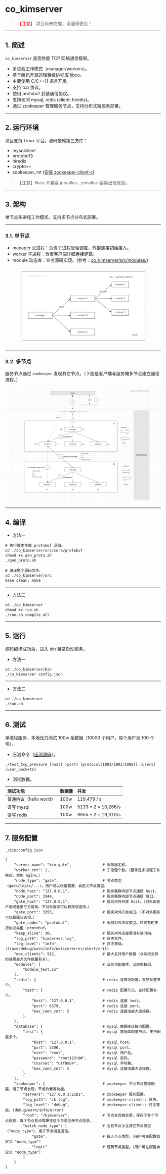 # co_kimserver

> <font color=red>【注意】</font> 项目尚未完成，请谨慎使用！

---

## 1. 简述

`co_kimserver` 是高性能 TCP 网络通信框架。

* 多进程工作模式（manager/workers）。
* 基于腾讯开源的轻量级协程库 [libco](https://github.com/Tencent/libco)。
* 主要使用 C/C++11 语言开发。
* 支持 tcp 协议。
* 使用 protobuf 封装通信协议。
* 支持访问 mysql, redis (client: hiredis)。
* 通过 zookeeper 管理服务节点，支持分布式微服务部署。

---

## 2. 运行环境

项目支持 Linux 平台。源码依赖第三方库：

* mysqlclient
* protobuf3
* hiredis
* crypto++
* zookeeper_mt ([安装 zookeeper-client-c](https://wenfh2020.com/2020/10/17/zookeeper-c-client/))

>【注意】libco 不兼容 jemalloc，jemalloc 容易出现死锁。

---

## 3. 架构

单节点多进程工作模式，支持多节点分布式部署。

---

### 3.1. 单节点

* manager 父进程：负责子进程管理调度，外部连接初始接入。
* worker 子进程：负责客户端详细连接逻辑。
* module 动态库：业务源码实现。(参考：[co_kimserver/src/modules/](https://github.com/wenfh2020/co_kimserver/tree/main/src/modules))

<div align=center><img src="doc/images/2021-02-19-07-25-03.png" width="85%"/></div>

---

### 3.2. 多节点

服务节点通过 `zookeeper` 发现其它节点。（下图是客户端与服务端多节点建立通信流程。）

<div align=center><img src="doc/images/2021-02-18-18-25-03.png"/></div>

---

## 4. 编译

* 方法一

```shell
# 执行脚本生成 protobuf 源码。
cd ./co_kimserver/src/core/protobuf
chmod +x gen_proto.sh
./gen_proto.sh

# 编译整个源码文件。
cd ./co_kimserver/src
make clean; make
```

---

* 方法二

```shell
cd ./co_kimserver
chmod +x run.sh
./run.sh compile all
```

---

## 5. 运行

源码编译成功后，进入 bin 目录启动服务。

* 方法一

```shell
cd ./co_kimserver/bin
./co_kimserver config.json
```

---

* 方法二

```shell
cd ./co_kimserver
./run.sh
```

---

## 6. 测试

单进程服务，本地压力测试 100w 条数据（10000 个用户，每个用户发 100 个包）。

* 压测命令（[压测源码](https://github.com/wenfh2020/co_kimserver/tree/main/src/test/test_tcp_pressure)）。

```shell
./test_tcp_pressure [host] [port] [protocol(1001/1003/1005)] [users] [user_packets]
```

* 测试数据。

| 测试功能                | 数据量 | 并发                |
| :---------------------- | :----- | :------------------ |
| 普通协议（hello world） | 100w   | 119,479 / s         |
| 读写 mysql              | 100w   | 5133 * 2 = 10,266/s |
| 读写 redis              | 100w   | 9655 * 2 = 19,310/s |

---

## 7. 服务配置

```shell
./bin/config.json
```

```shell
{
    "server_name": "kim-gate",              # 服务器名称。
    "worker_cnt": 1,                        # 子进程个数。（服务是多进程工作模式，类似 nginx。）
    "node_type": "gate",                    # 节点类型（gate/logic/...）。用户可以根据需要，自定义节点类型。
    "node_host": "127.0.0.1",               # 服务集群内部节点通信 host。
    "node_port": 3344,                      # 服务集群内部节点通信 端口。
    "gate_host": "127.0.0.1",               # 服务对外开放 host。（对外部客户端或者第三方服务。不对外服务可以删除该选项。）
    "gate_port": 3355,                      # 服务对外开放端口。（不对外服务可以删除该选项。）
    "gate_codec": "protobuf",               # 服务对外协议类型。目前暂时支持协议类型：protobuf。
    "keep_alive": 30,                       # 服务对外连接保活有效时间。
    "log_path": "kimserver.log",            # 日志文件。
    "log_level": "info",                    # 日志等级。(trace/debug/warn/info/notice/error/alert/crit)
    "max_clients": 512,                     # 最大支持用户数量（与系统支持的进程最大文件数量有关）。
    "modules": [                            # 业务功能插件，动态库数组。
        "module_test.so"
    ],
    "redis": {                              # redis 连接池配置，支持配置多个。
        "test": {                           # redis 配置节点，支持配置多个。
            "host": "127.0.0.1",            # redis 连接 host。
            "port": 6379,                   # redis 连接 port。
            "max_conn_cnt": 5               # redis 连接池最大连接数。
        }
    },
    "database": {                           # mysql 数据库连接池配置。
        "test": {                           # mysql 数据库配置节点，支持配置多个。
            "host": "127.0.0.1",            # mysql host。
            "port": 3306,                   # mysql port。
            "user": "root",                 # mysql 用户名。
            "password": "root123!@#",       # mysql 密码。
            "charset": "utf8mb4",           # mysql 字符集。
            "max_conn_cnt": 5               # mysql 连接池最大连接数。
        }
    },
    "zookeeper": {                          # zookeeper 中心节点管理配置，用于节点发现，节点负载等功能。
        "servers": "127.0.0.1:2181",        # zookeeper 服务配置。
        "log_path": "zk.log",               # zookeeper-client-c 日志。
        "log_level": "debug",               # zookeeper-client-c 日志等级。(debug/warn/info/error)
        "root": "/kimserver",               # 节点发现根目录，保存了各个节点信息，每个节点启动需要往这个目录注册节点信息。
        "watch_node_type": [                # 当前节点关注其它节点类型（"node_type"），用于节点相互通信。
            "gate",                         # 接入节点类型。（用户可在配置自定义 "node_type"）
            "logic"                         # 逻辑节点类型。（用户可在配置自定义 "node_type"）
        ]
    }
}
```

